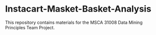 # Instacart-Masket-Basket-Analysis
This repository contains materials for the MSCA 31008 Data Mining Principles Team Project.
